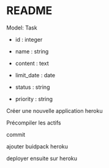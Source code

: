 # README

Model: Task

* id : integer
* name : string

* content : text

* limit_date : date

* status : string

* priority : string

Créer une nouvelle application heroku



Précompiler les actifs

commit 

ajouter buidpack heroku

deployer ensuite sur heroku

